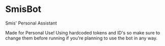 # SmisBot
 Smis' Personal Assistant
 
 Made for Personal Use!
 Using hardcoded tokens and ID's so make sure to change them before running if you're planning to use the bot in any way.

